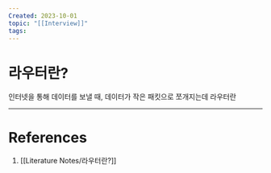 ```yaml
---
Created: 2023-10-01
topic: "[[Interview]]"
tags:
---
```

# 라우터란?
인터넷을 통해 데이터를 보낼 때, 데이터가 작은 패킷으로 쪼개지는데 라우터란 

---
# References
1. [[Literature Notes/라우터란?]]